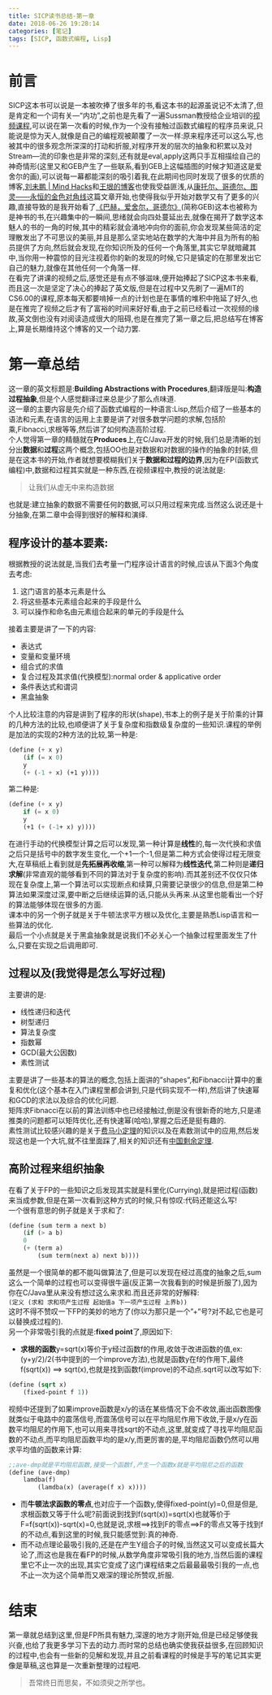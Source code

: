 ```yaml
---
title: SICP读书总结-第一章
date: 2018-06-26 19:28:14
categories: [笔记]
tags: [SICP, 函数式编程, Lisp]
---
```

[](#前言 "前言")前言
==============

SICP这本书可以说是一本被吹捧了很多年的书,看这本书的起源虽说记不太清了,但是肯定和一个词有关—“内功”,之前也是先看了一遍Sussman教授给企业培训的[视频课程](https://www.bilibili.com/video/av8515129),可以说在第一次看的时候,作为一个没有接触过函数式编程的程序员来说,只能说是惊为天人,就像是自己的编程观被颠覆了一次一样:原来程序还可以这么写,也被其中的很多观念所深深的打动和折服,对程序开发的层次的抽象和积累以及对Stream—流的印象也是非常的深刻,还有就是eval,apply这两只手互相描绘自己的神奇情形(这里又和GEB产生了一些联系,看到GEB上这幅插图的时候才知道这是爱舍尔的画),可以说每一幕都能深刻的吸引着我,在此期间也同时发现了很多的优质的博客,[刘未鹏 | Mind Hacks](http://mindhacks.cn/)和[王垠的博客](http://www.yinwang.org/)也使我受益匪浅,从[康托尔、哥德尔、图灵——永恒的金色对角线](http://mindhacks.cn/2006/10/15/cantor-godel-turing-an-eternal-golden-diagonal/)这篇文章开始,也使得我似乎开始对数学又有了更多的兴趣,直接导致的是我开始看了[《巴赫，爱舍尔，哥德尔》](https://book.douban.com/subject/1291204/)(简称GEB)这本也被称为是神书的书,在兴趣集中的一瞬间,思绪就会向四处蔓延出去,就像在揭开了数学这本魅人的书的一角的时候,其中的精彩就会涌地冲向你的面前,你会发现某些简洁的定理散发出了不可思议的美丽,并且是那么坚实地站在数学的大海中并且为所有的船员提供了方向,然后就会发现,在你知识所及的任何一个角落里,其实它早就暗藏其中,当你用一种震惊的目光注视着你的新的发现的时候,它只是镇定的在那里发出它自己的魅力,就像在其他任何一个角落一样.  
在看完了讲课的视频之后,感觉还是有点不够滋味,便开始捧起了SICP这本书来看,而且这一次是坚定了决心的捧起了英文版,但是在过程中又先刷了一遍MIT的CS6.00的课程,原本每天都要啃掉一点的计划也是在事情的堆积中拖延了好久,也是在推完了视频之后才有了富裕的时间来好好看,由于之前已经看过一次视频的缘故,英文倒也没有对阅读造成很大的阻碍,也是在推完了第一章之后,把总结写在博客上,算是长期维持这个博客的又一个动力罢.

[](#第一章总结 "第一章总结")第一章总结
=======================

这一章的英文标题是:**Building Abstractions with Procedures**,翻译版是叫:**构造过程抽象**,但是个人感觉翻译过来总是少了那么点味道.  
这一章的主要内容是先介绍了函数式编程的一种语言:Lisp,然后介绍了一些基本的语法和元素,在语言的运用上主要是讲了对很多数学问题的求解,包括阶乘,Fibnacci,求根等等,然后讲了如何构造高阶过程.  
个人觉得第一章的精髓就在**Produces**上,在C/Java开发的时候,我们总是清晰的划分出**数据**和**过程**这两个概念,包括OO也是对数据和对数据的操作的抽象的封装,但是在这本书的开始,作者就想要模糊我们关于**数据和过程的边界**,因为在FP(函数式编程)中,数据和过程其实就是一种东西,在视频课程中,教授的说法就是:

> 让我们从虚无中来构造数据

也就是:建立抽象的数据不需要任何的数据,可以只用过程来完成.当然这么说还是十分抽象,在第二章中会得到很好的解释和演绎.

[](#程序设计的基本要素 "程序设计的基本要素:")程序设计的基本要素:
-------------------------------------

根据教授的说法就是,当我们去考量一门程序设计语言的时候,应该从下面3个角度去考虑:

1.  这门语言的基本元素是什么
2.  将这些基本元素组合起来的手段是什么
3.  可以操作和命名由元素组合起来的单元的手段是什么

接着主要是讲了一下的内容:

*   表达式
*   变量和变量环境
*   组合式的求值
*   复合过程及其求值(代换模型):normal order & applicative order
*   条件表达式和谓词
*   黑盒抽象

个人比较注意的内容是讲到了程序的形状(shape),书本上的例子是关于阶乘的计算的几种方法的比较,也顺便讲了关于复杂度和指数级复杂度的一些知识.课程的举例是加法的实现的2种方法的比较,第一种是:  
```lisp
(define (+ x y)    
    (if (= x 0)    
    y    
    (+ (-1 + x) (+1 y))))
```
第二种是:  
```lisp
(define (+ x y)    
    if (= x 0)    
    y    
    (+1 (+ (-1+ x) y))))
```
在进行手动的代换模型计算之后可以发现,第一种计算是**线性**的,每一次代换和求值之后只是括号中的数字发生变化,一个+1一个-1,但是第二种方式会使得过程无限变大,在草稿纸上看到就是**先拓展再收缩**,第一种可以解释为**线性迭代**,第二种则是**递归求解**(非常直观的能够看到不同的算法对于复杂度的影响).而其差别还不仅仅只体现在复杂度上,第一个算法可以实现断点和续算,只需要记录很少的信息,但是第二种算法如果深度过深,要中断之后继续运算的话,只能从头再来.从这里也能看出一个好的算法能够体现在很多的方面.  
课本中的另一个例子就是关于牛顿法求平方根以及优化,主要是熟悉Lisp语言和一些算法的优化.  
最后一个小点就是关于黑盒抽象就是说我们不必关心一个抽象过程里面发生了什么,只要在实现之后调用即可.

[](#过程以及-我觉得是怎么写好过程 "过程以及(我觉得是怎么写好过程)")过程以及(我觉得是怎么写好过程)
-------------------------------------------------------

主要讲的是:

*   线性递归和迭代
*   树型递归
*   算法复杂度
*   指数幂
*   GCD(最大公因数)
*   素性测试

主要是讲了一些基本的算法的概念,包括上面讲的”shapes”,和Fibnacci计算中的重复和优化(这个基本在入门课程里都会讲到,只是代码实现不一样),然后讲了快速幂和GCD的求法以及综合的优化问题.  
矩阵求Fibnacci在以前的算法训练中也已经接触过,倒是没有很新奇的地方,只是递推类的问题都可以矩阵优化,还有快速幂(哈哈),掌握之后还是挺有趣的.  
素性测试比较感兴趣的是关于[费马小定理](https://baike.baidu.com/item/%E8%B4%B9%E9%A9%AC%E5%B0%8F%E5%AE%9A%E7%90%86)的知识以及在素数测试中的应用,然后发现这也是一个大坑,就不往里面踩了,相关的知识还有[中国剩余定理](https://baike.baidu.com/item/%E5%AD%99%E5%AD%90%E5%AE%9A%E7%90%86).

[](#高阶过程来组织抽象 "高阶过程来组织抽象")高阶过程来组织抽象
-----------------------------------

在看了关于FP的一些知识之后发现其实就是科里化(Currying),就是把过程(函数)来当成参数,但是在第一次看到这种方式的时候,只有惊叹:代码还能这么写!  
一个很有意思的例子就是关于求和了:  
```lisp
(define (sum term a next b)    
    (if (> a b)    
    0    
    (+ (term a)        
        (sum term(next a) next b))))
```
虽然是一个很简单的都不能叫做算法了,但是可以发现在经过高度的抽象之后,sum这么一个简单的过程也可以变得很牛逼(反正第一次我看到的时候是折服了),因为你在C/Java里从来没有想过这么来求和.而且还非常的好解释:  
`(定义 (求和 求和项产生过程 起始值a 下一项产生过程 上界b))`  
这时不得不赞叹一下FP的美妙的地方了(你以为那只是一个”+”号?对不起,它也是可以替换成过程的).  
另一个非常吸引我的点就是:**fixed point**了,原因如下:

*   **求根的函数**y=sqrt(x)等价于y经过函数f的作用,收敛于改进函数的值,ex:(y+y/2)/2(书中提到的一个improve方法),也就是函数y在f的作用下,最终f(sqrt(x)) ==> sqrt(x),也就是找到函数f(improve)的不动点.sqrt可以改写如下:
```lisp
(define (sqrt x)    
    (fixed-point f 1))
```

视频中还提到了如果improve函数是x/y的话在某些情况下会不收敛,画出函数图像就类似于电路中的震荡信号,而震荡信号可以在平均阻尼作用下收敛,于是x/y在函数平均阻尼的作用下,也可以用来寻找sqrt的不动点,这里,就变成了寻找平均阻尼函数的不动点,而平均阻尼函数平均的是x/y,而更厉害的是,平均阻尼函数仍然可以用求平均值的函数来计算:  
```lisp
;;ave-dmp就是平均阻尼函数,接受一个函数f,产生一个函数x就是平均阻尼之后的函数
(define (ave-dmp)    
    lamdba(f)        
        (lamdba(x) (average(f x) x))))
```
*   而**牛顿法求函数的零点**,也对应于一个函数y,使得fixed-point(y)=0,但是但是,求根函数又等于什么呢?前面说到找到f(sqrt(x))=sqrt(x)也就等价于F=f(sqrt(x))-sqrt(x)=0,也就是说,求根==>找到F的零点==>F的零点又等于找到f的不动点,看到这里的时候,我只能感觉到:真的神奇.
*   而不动点理论最吸引我的,还是在产生Y组合子的时候,当然这又可以变成长篇大论了,而这也是我在看FP的时候,从数学角度非常吸引我的地方,当然后面的课程里它不止一次的出现,其实它变成了这门课程结束之后最最最吸引我的一点,也不止一次为这个简单而又艰深的理论所赞叹,折服.

[](#结束 "结束")结束
==============

第一章就总结到这里,但是FP所具有魅力,深邃的地方才刚开始,但是已经足够使我兴奋,也给了我更多学习下去的动力.而时常的总结也确实使我获益很多,在回顾知识的过程中,也会有一些新的见解和发现,并且之前看课程的时候是手写的笔记其实更像是草稿,这也算是一次重新整理的过程吧.

> 吾常终日而思矣，不如须臾之所学也。